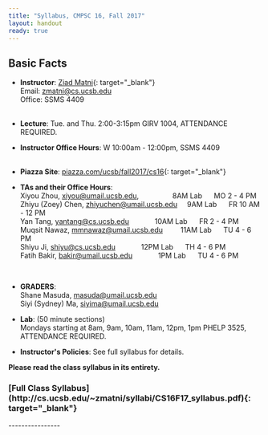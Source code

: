 ```yaml
---
title: "Syllabus, CMPSC 16, Fall 2017"
layout: handout
ready: true
---
```


Basic Facts
-----------

* **Instructor**:  [Ziad Matni](http://www.cs.ucsb.edu/~zmatni){: target="_blank"}<br/>
Email: <zmatni@cs.ucsb.edu><br/>
Office: SSMS 4409<br/><br/>

* **Lecture**: Tue. and Thu. 2:00-3:15pm GIRV 1004, ATTENDANCE REQUIRED.<br/>
* **Instructor Office Hours**: W 10:00am - 12:00pm, SSMS 4409<br/><br/>

* **Piazza Site**: [piazza.com/ucsb/fall2017/cs16](https://www.piazza.com/ucsb/fall2017/cs16){: target="_blank"}<br/>

* **TAs and their Office Hours**:<br/>
Xiyou Zhou, <xiyou@umail.ucsb.edu>,&nbsp;&nbsp;&nbsp;&nbsp;&nbsp;&nbsp;&nbsp;&nbsp; &nbsp;&nbsp;&nbsp;&nbsp;&nbsp;&nbsp;&nbsp;&nbsp;8AM Lab &nbsp;&nbsp;&nbsp;&nbsp; MO 2 - 4 PM<br/>
Zhiyu (Zoey) Chen, <zhiyuchen@umail.ucsb.edu>&nbsp;&nbsp;&nbsp;&nbsp; 9AM Lab &nbsp;&nbsp;&nbsp;&nbsp; FR 10 AM - 12 PM<br/>
Yan Tang, <yantang@cs.ucsb.edu>&nbsp;&nbsp;&nbsp;&nbsp; &nbsp;&nbsp;&nbsp;&nbsp;&nbsp;&nbsp;&nbsp;&nbsp;10AM Lab &nbsp;&nbsp;&nbsp;&nbsp; FR 2 - 4 PM<br/>
Muqsit Nawaz, <mmnawaz@umail.ucsb.edu>&nbsp;&nbsp;&nbsp;&nbsp;&nbsp;&nbsp;&nbsp;&nbsp; 11AM Lab &nbsp;&nbsp;&nbsp;&nbsp; TU 4 - 6 PM<br/>
Shiyu Ji, <shiyu@cs.ucsb.edu>&nbsp;&nbsp;&nbsp;&nbsp; &nbsp;&nbsp;&nbsp;&nbsp;&nbsp;&nbsp;&nbsp;&nbsp;12PM Lab &nbsp;&nbsp;&nbsp;&nbsp; TH 4 - 6 PM<br/>
Fatih Bakir, <bakir@umail.ucsb.edu>&nbsp;&nbsp;&nbsp;&nbsp; &nbsp;&nbsp;&nbsp;&nbsp;&nbsp;&nbsp;&nbsp;&nbsp;1PM Lab &nbsp;&nbsp;&nbsp;&nbsp; TU 4 - 6 PM<br/>
<br/>

* **GRADERS**:<br/>
Shane Masuda, <masuda@umail.ucsb.edu><br/>
Siyi (Sydney) Ma, <siyima@umail.ucsb.edu><br/>

* **Lab**: (50 minute sections)<br/>
Mondays starting at 8am, 9am, 10am, 11am, 12pm, 1pm PHELP 3525, ATTENDANCE REQUIRED.<br/>

* **Instructor's Policies**: See full syllabus for details.<br/>

<strong>Please read the class syllabus in its entirety.</strong><br/>

<h3>[Full Class Syllabus](http://cs.ucsb.edu/~zmatni/syllabi/CS16F17_syllabus.pdf){: target="_blank"}</h3>
----------------

